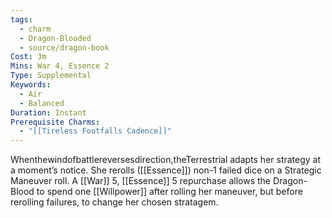 ```yaml
---
tags:
  - charm
  - Dragon-Blooded
  - source/dragon-book
Cost: 3m
Mins: War 4, Essence 2
Type: Supplemental
Keywords:
  - Air
  - Balanced
Duration: Instant
Prerequisite Charms:
  - "[[Tireless Footfalls Cadence]]"
---
```

Whenthewindofbattlereversesdirection,theTerrestrial adapts her strategy at a moment’s notice. She rerolls ([[Essence]]) non-1 failed dice on a Strategic Maneuver roll. A [[War]] 5, [[Essence]] 5 repurchase allows the Dragon-Blood to spend one [[Willpower]] after rolling her maneuver, but before rerolling failures, to change her chosen stratagem.